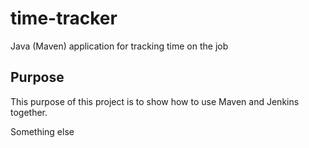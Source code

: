 # time-tracker
Java (Maven) application for tracking time on the job

## Purpose

This purpose of this project is to show how to use Maven and Jenkins together.

Something else
